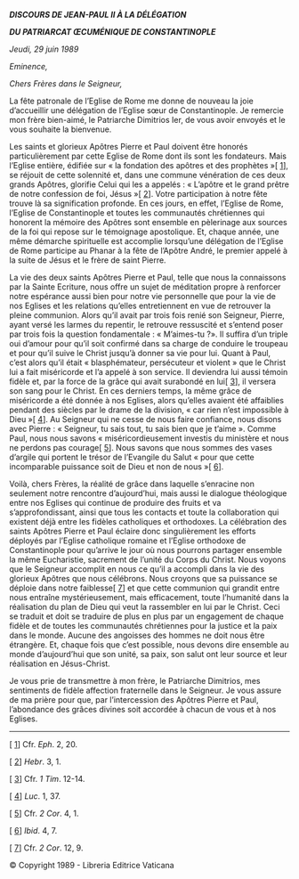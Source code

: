 ***DISCOURS DE JEAN-PAUL II À LA DÉLÉGATION***

***DU PATRIARCAT ŒCUMÉNIQUE DE CONSTANTINOPLE***

*Jeudi, 29 juin 1989*

*Eminence,*

*Chers Frères dans le Seigneur,*

La fête patronale de l’Eglise de Rome me donne de nouveau la joie d’accueillir une délégation de l’Eglise sœur de Constantinople. Je remercie mon frère bien-aimé, le Patriarche Dimitrios Ier, de vous avoir envoyés et le vous souhaite la bienvenue.

Les saints et glorieux Apôtres Pierre et Paul doivent être honorés particulièrement par cette Eglise de Rome dont ils sont les fondateurs. Mais l’Eglise entière, édifiée sur « la fondation des apôtres et des prophètes »[ [1](#_ftn1 "")], se réjouit de cette solennité et, dans une commune vénération de ces deux grands Apôtres, glorifie Celui qui les a appelés : « L’apôtre et le grand prêtre de notre confession de foi, Jésus »[ [2](#_ftn2 "")]. Votre participation à notre fête trouve là sa signification profonde. En ces jours, en effet, l’Eglise de Rome, l’Eglise de Constantinople et toutes les communautés chrétiennes qui honorent la mémoire des Apôtres sont ensemble en pèlerinage aux sources de la foi qui repose sur le témoignage apostolique. Et, chaque année, une même démarche spirituelle est accomplie lorsqu’une délégation de l’Eglise de Rome participe au Phanar à la fête de l’Apôtre André, le premier appelé à la suite de Jésus et le frère de saint Pierre.

La vie des deux saints Apôtres Pierre et Paul, telle que nous la connaissons par la Sainte Ecriture, nous offre un sujet de méditation propre à renforcer notre espérance aussi bien pour notre vie personnelle que pour la vie de nos Eglises et les relations qu’elles entretiennent en vue de retrouver la pleine communion. Alors qu’il avait par trois fois renié son Seigneur, Pierre, ayant versé les larmes du repentir, le retrouve ressuscité et s’entend poser par trois fois la question fondamentale : « M’aimes-tu ?». Il suffira d’un triple oui d’amour pour qu’il soit confirmé dans sa charge de conduire le troupeau et pour qu’il suive le Christ jusqu’à donner sa vie pour lui. Quant à Paul, c’est alors qu’il était « blasphémateur, persécuteur et violent » que le Christ lui a fait miséricorde et l’a appelé à son service. Il deviendra lui aussi témoin fidèle et, par la force de la grâce qui avait surabondé en lui[ [3](#_ftn3 "")], il versera son sang pour le Christ. En ces derniers temps, la même grâce de miséricorde a été donnée à nos Eglises, alors qu’elles avaient été affaiblies pendant des siècles par le drame de la division, « car rien n’est impossible à Dieu »[ [4](#_ftn4 "")]. Au Seigneur qui ne cesse de nous faire confiance, nous disons avec Pierre : « Seigneur, tu sais tout, tu sais bien que je t’aime ». Comme Paul, nous nous savons « miséricordieusement investis du ministère et nous ne perdons pas courage[ [5](#_ftn5 "")]. Nous savons que nous sommes des vases d’argile qui portent le trésor de l’Evangile du Salut « pour que cette incomparable puissance soit de Dieu et non de nous »[ [6](#_ftn6 "")].

Voilà, chers Frères, la réalité de grâce dans laquelle s’enracine non seulement notre rencontre d’aujourd’hui, mais aussi le dialogue théologique entre nos Eglises qui continue de produire des fruits et va s’approfondissant, ainsi que tous les contacts et toute la collaboration qui existent déjà entre les fidèles catholiques et orthodoxes. La célébration des saints Apôtres Pierre et Paul éclaire donc singulièrement les efforts déployés par l’Eglise catholique romaine et l’Eglise orthodoxe de Constantinople pour qu’arrive le jour où nous pourrons partager ensemble la même Eucharistie, sacrement de l’unité du Corps du Christ. Nous voyons que le Seigneur accomplit en nous ce qu’il a accompli dans la vie des glorieux Apôtres que nous célébrons. Nous croyons que sa puissance se déploie dans notre faiblesse[ [7](#_ftn7 "")] et que cette communion qui grandit entre nous entraîne mystérieusement, mais efficacement, toute l’humanité dans la réalisation du plan de Dieu qui veut la rassembler en lui par le Christ. Ceci se traduit et doit se traduire de plus en plus par un engagement de chaque fidèle et de toutes les communautés chrétiennes pour la justice et la paix dans le monde. Aucune des angoisses des hommes ne doit nous être étrangère. Et, chaque fois que c’est possible, nous devons dire ensemble au monde d’aujourd’hui que son unité, sa paix, son salut ont leur source et leur réalisation en Jésus-Christ.

Je vous prie de transmettre à mon frère, le Patriarche Dimitrios, mes sentiments de fidèle affection fraternelle dans le Seigneur. Je vous assure de ma prière pour que, par l’intercession des Apôtres Pierre et Paul, l’abondance des grâces divines soit accordée à chacun de vous et à nos Eglises.

* * *

[ [1](#_ftnref1 "")] Cfr. *Eph*. 2, 20.

[ [2](#_ftnref2 "")] *Hebr*. 3, 1.

[ [3](#_ftnref3 "")] Cfr. *1 Tim*. 12-14.

[ [4](#_ftnref4 "")] *Luc*. 1, 37.

[ [5](#_ftnref5 "")] Cfr. *2 Cor*. 4, 1.

[ [6](#_ftnref6 "")] *Ibid*. 4, 7.

[ [7](#_ftnref7 "")] Cfr. *2 Cor*. 12, 9.

© Copyright 1989 - Libreria Editrice Vaticana